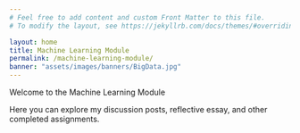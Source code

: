 ```yaml
---
# Feel free to add content and custom Front Matter to this file.
# To modify the layout, see https://jekyllrb.com/docs/themes/#overriding-theme-defaults

layout: home
title: Machine Learning Module
permalink: /machine-learning-module/
banner: "assets/images/banners/BigData.jpg"
---
```

Welcome to the Machine Learning Module 

Here you can explore my discussion posts, reflective essay, and other completed assignments. 
